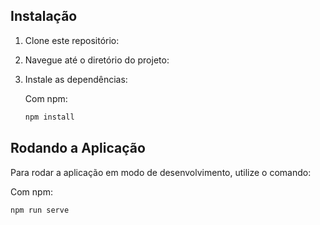 ## Instalação

1. Clone este repositório:
2. Navegue até o diretório do projeto:
3. Instale as dependências:

   Com npm:

    ```bash
    npm install
    ```

## Rodando a Aplicação

Para rodar a aplicação em modo de desenvolvimento, utilize o comando:

Com npm:

```bash
npm run serve
